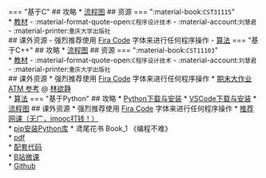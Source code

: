 === "基于C"
    ## 攻略
    * [流程图](../技巧/推荐使用的网站等/流程图.md)
    ## 资源
    === ":material-book:`CST31115`"  
        * [教材](http://api.xtaoa.com/api/lanzou.php?url=https://cqu-openlib.lanzout.com/iC2jk2byh5mh&type=down) - :material-format-quote-open:`C程序设计技术` - :material-account:`刘慧君` - :material-printer:`重庆大学出版社`  
    ## 课外资源
    - 强烈推荐使用 [Fira Code](../技巧/软件的下载安装、使用教程/FiraCode下载与安装.md) 字体来进行任何程序操作
    - [算法](../学业/竞赛/算法.md)
=== "基于C++"
    ## 攻略
    * [流程图](../技巧/推荐使用的网站等/流程图.md)
    ## 资源
    === ":material-book:`CST11103`"  
        * [教材](http://api.xtaoa.com/api/lanzou.php?url=https://cqu-openlib.lanzout.com/iC2jk2byh5mh&type=down) - :material-format-quote-open:`C程序设计技术` - :material-account:`刘慧君` - :material-printer:`重庆大学出版社`  
    ## 课外资源
    * 强烈推荐使用 [Fira Code](../技巧/软件的下载安装、使用教程/FiraCode下载与安装.md) 字体来进行任何程序操作
    * [期末大作业 ATM 参考](https://gitee.com/lin-yujing-22/ATMproject) @ [林欲静](../贡献者/林欲静.md)  
    * [算法](../学业/竞赛/算法.md)
=== "基于Python"
    ## 攻略
    * [Python下载与安装](../技巧/软件的下载安装、使用教程/Python下载与安装.md)
    * [VSCode下载与安装](../技巧/软件的下载安装、使用教程/VSCode下载与安装.md)
    * [流程图](../技巧/推荐使用的网站等/流程图.md)
    ## 课外资源
    * 强烈推荐使用 [Fira Code](../技巧/软件的下载安装、使用教程/FiraCode下载与安装.md) 字体来进行任何程序操作
    * [推荐网课（无广，imooc打钱！）](https://www.imooc.com/learn/1261)  
    * [pip安装Python库](../技巧/软件的下载安装、使用教程/pip安装Python库.md)
    * 鸢尾花书 Book_1 《编程不难》  
        * [pdf](http://api.xtaoa.com/api/lanzou.php?url=https://cqu-openlib.lanzout.com/ikKHI25rhe3e&type=down)  
        * [配套代码](http://api.xtaoa.com/api/lanzou.php?url=https://cqu-openlib.lanzout.com/ifn1R25rhfhe&type=down)  
        * [B站微课](https://space.bilibili.com/513194466)  
        * [Github](https://github.com/Visualize-ML/Book1_Python-For-Beginners)  
